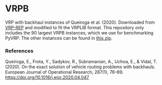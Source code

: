 # VRPB

VRP with backhaul instances of Queiroga et al. (2020).
Downloaded from [VRP-REP](http://www.vrp-rep.org/references/item/queiroga-et-al-2019.html) and modified to fit the VRPLIB format. 
This repository only includes the 90 largest VRPB instances, which we use for benchmarking PyVRP.
The other instances can be found in [this zip](https://github.com/PyVRP/PyVRP/files/14402701/VRPB.zip).

### References

Queiroga, E., Frota, Y., Sadykov, R., Subramanian, A., Uchoa, E., & Vidal, T. (2020). On the exact solution of vehicle routing problems with backhauls. European Journal of Operational Research, 287(1), 76–89. https://doi.org/10.1016/j.ejor.2020.04.047
